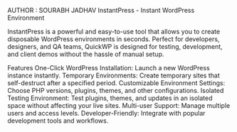 AUTHOR : SOURABH JADHAV
InstantPress - Instant WordPress Environment

InstantPress is a powerful and easy-to-use tool that allows you to create disposable WordPress environments in seconds. Perfect for developers, designers, and QA teams, QuickWP is designed for testing, development, and client demos without the hassle of manual setup.

Features
One-Click WordPress Installation: Launch a new WordPress instance instantly.
Temporary Environments: Create temporary sites that self-destruct after a specified period.
Customizable Environment Settings: Choose PHP versions, plugins, themes, and other configurations.
Isolated Testing Environment: Test plugins, themes, and updates in an isolated space without affecting your live sites.
Multi-user Support: Manage multiple users and access levels.
Developer-Friendly: Integrate with popular development tools and workflows.